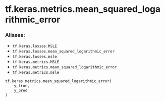 <div itemscope itemtype="http://developers.google.com/ReferenceObject">
<meta itemprop="name" content="tf.keras.metrics.mean_squared_logarithmic_error" />
<meta itemprop="path" content="Stable" />
</div>

# tf.keras.metrics.mean_squared_logarithmic_error

### Aliases:

* `tf.keras.losses.MSLE`
* `tf.keras.losses.mean_squared_logarithmic_error`
* `tf.keras.losses.msle`
* `tf.keras.metrics.MSLE`
* `tf.keras.metrics.mean_squared_logarithmic_error`
* `tf.keras.metrics.msle`

``` python
tf.keras.metrics.mean_squared_logarithmic_error(
    y_true,
    y_pred
)
```

